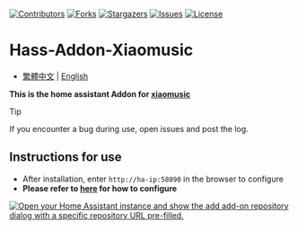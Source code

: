 
 [![Contributors][contributors-shield]][contributors-url]
 [![Forks][forks-shield]][forks-url]
 [![Stargazers][stars-shield]][stars-url]
 [![Issues][issues-shield]][issues-url]
 [![License][license-shield]][license-url]

 [contributors-shield]: https://img.shields.io/github/contributors/kukuxx/Hass-Addon-Xiaomusic.svg?style=for-the-badge
 [contributors-url]: https://github.com/kukuxx/Hass-Addon-Xiaomusic/graphs/contributors

 [forks-shield]: https://img.shields.io/github/forks/kukuxx/Hass-Addon-Xiaomusic.svg?style=for-the-badge
 [forks-url]: https://github.com/kukuxx/Hass-Addon-Xiaomusic/network/members

 [stars-shield]: https://img.shields.io/github/stars/kukuxx/Hass-Addon-Xiaomusic.svg?style=for-the-badge
 [stars-url]: https://github.com/kukuxx/Hass-Addon-Xiaomusic/stargazers

 [issues-shield]: https://img.shields.io/github/issues/kukuxx/Hass-Addon-Xiaomusic.svg?style=for-the-badge
 [issues-url]: https://github.com/kukuxx/Hass-Addon-Xiaomusic/issues

 [license-shield]: https://img.shields.io/github/license/kukuxx/Hass-Addon-Xiaomusic.svg?style=for-the-badge
 [license-url]: https://github.com/kukuxx/Hass-Addon-Xiaomusic/blob/main/LICENSE


# Hass-Addon-Xiaomusic

- [繁體中文](/README-zh-TW.md) | [English](/README.md)

**This is the home assistant Addon for [xiaomusic](https://github.com/hanxi/xiaomusic)**


> [!Tip]
> If you encounter a bug during use, open issues and post the log.

## Instructions for use

- After installation, enter `http://ha-ip:58090` in the browser to configure
- **Please refer to [here](https://github.com/hanxi/xiaomusic) for how to configure**

[![Open your Home Assistant instance and show the add add-on repository dialog with a specific repository URL pre-filled.](https://my.home-assistant.io/badges/supervisor_add_addon_repository.svg)](https://my.home-assistant.io/redirect/supervisor_add_addon_repository/?repository_url=https%3A%2F%2Fgithub.com%2Fkukuxx%2FHass-Addon-Xiaomusic)